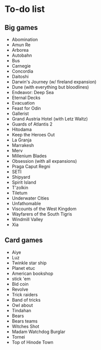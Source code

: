 # To-do list
## Big games
- Abomination 
- Amun Re 
- Arborea 
- Autobahn 
- Bus 
- Carnegie 
- Concordia 
- Daitoshi 
- Darwin's Journey (w/ fireland expansion) 
- Dune (with everything but bloodlines) 
- Endeavor: Deep Sea 
- Eternal Decks 
- Evacuation 
- Feast for Odin 
- Gallerist 
- Grand Austria Hotel (with Letz Waltz)
- Guards of Atlantis 2 
- Hitodama  
- Keep the Heroes Out 
- La Granja 
- Marrakesh 
- Merv 
- Millenium Blades 
- Obsession (with all expansions) 
- Praga Caput Regni 
- SETI 
- Shipyard 
- Spirit Island 
- T'zolkin 
- Tiletum 
- Underwater Cities
- Unfathomable 
- Viscounts of the West Kingdom 
- Wayfarers of the South Tigris 
- Windmill Valley 
- Xia

## Card games
- Aiye
- Luz
- Twinkle star ship
- Planet etuc
- American bookshop
- stick 'em
- Bid coin
- Revolve
- Trick raiders
- Band of tricks
- Owl about
- Tindahan
- Bears
- Bears teams
- Witches Shot
- Madam Watchdog Burglar
- Tornei
- Top of Hinode Town
